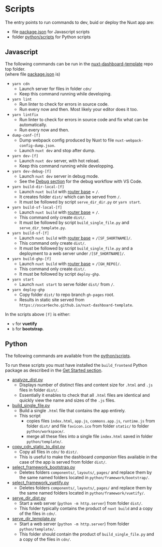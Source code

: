 # Scripts


The entry points to run commands to dev, buid or deploy the Nuxt app are:
- file [package.json](https://github.com/oscar6echo/nuxt-dashboard-template/blob/master/package.json) for Javascript scripts
- folder [python/scripts](https://github.com/oscar6echo/nuxt-dashboard-template/tree/master/python/scripts) for Python scripts


## Javascript

The following commands can be run in the [nuxt-dashboard-template](https://github.com/oscar6echo/nuxt-dashboard-template) repo top folder.  
(where file [package.json](https://github.com/oscar6echo/nuxt-dashboard-template/blob/master/package.json) is)


- `yarn cdn`
  - Launch server for files in folder `cdn/` 
  - Keep this command running while developing.
- `yarn lint`
  - Run linter to check for errors in source code.
  - Run every now and then. Most likely your editor does it too.
- `yarn lintfix`
  - Run linter to check for errors in source code and fix what can be automatically.
  - Run every now and then.
- `dump-conf-[f]`
  - Dump webpack config produced by Nuxt to file `nuxt-webpack-config-dump.json`.
  - Launch `nuxt dev` and stop after dump.
- `yarn dev-[f]`
  - Launch `nuxt dev` server, with hot reload.
  - Keep this command running while developping.
- `yarn dev-debug-[f]`
  - Launch `nuxt dev` server in debug mode.
  - See the [Debug section](./debug) for the debug workflow with VS Code.
- `yarn build-dir-local-[f]`
  - Launch `nuxt build` with [router base](https://nuxtjs.org/api/configuration-router/#base) = `/`.
  - It creates folder `dist/` which can be served from `/`.
  - It must be followed by script `serve_dir_dir.py` or `yarn start`.
- `yarn build-sf-local-[f]`
  - Launch `nuxt build` with [router base](https://nuxtjs.org/api/configuration-router/#base) = `/`.
  - This command only create `dist/`.  
  - It must be followed by script `build_single_file.py` and `serve_dir_template.py`.
- `yarn build-sf-[f]`
  - Launch `nuxt build` with [router base](https://nuxtjs.org/api/configuration-router/#base) = `/[SF_SHORTNAME]/`.
  - This command only create `dist/`.  
  - It must be followed by script `build_single_file.py` and a deployment to a web server under `/[SF_SHORTNAME]/`.
- `yarn build-ghp-[f]`
  - Launch `nuxt build` with [router base](https://nuxtjs.org/api/configuration-router/#base) = `/[GH_REPO]/`.
  - This command only create `dist/`.  
  - It must be followed by script `deploy-ghp`.
- `yarn start`
  - Launch `nuxt start` to serve folder `dist/` from `/`.
- `yarn deploy-ghp`
  - Copy folder `dist/` to repo branch `gh-pages` root.
  - Results in static site served from `https://oscar6echo.github.io/nuxt-dashboard-template`.


In the scripts above `[f]` is either:
- `v` for **vuetify**
- `b` for **bootstrap**.  


## Python


The following commands are available from the [python/scripts](https://github.com/oscar6echo/nuxt-dashboard-template/tree/master/python/scripts).

To run these scripts you must have installed the `build_frontend` Python package as described in the [Get Started section](../get-started/start).


- [analyze_dist.py](https://github.com/oscar6echo/nuxt-dashboard-template/blob/master/python/scripts/analyze_dist.py)  
  - Displays number of distinct files and content size for `.html` and `.js` files in folder `dist/`.
  - Essentially it enables to check that all `.html` files are identical and quickly view the name and sizes of the `.js` files.
- [build_single_file.py](https://github.com/oscar6echo/nuxt-dashboard-template/blob/master/python/scripts/build_single_file.py)  
  - Build a single `.html` file that contains the app entirely.
  - This script
    - copies files `ìndex.html`, `app.js`, `commons.app.js`, `runtime.js` from folder `dist/` and file `favicon.ico` from folder `static/` to folder `python/workspace/`.
    - merge all these files into a single file `index.html` saved in folder `python/template/`.
- [copy_cdn_static_to_dist.py](https://github.com/oscar6echo/nuxt-dashboard-template/blob/master/python/scripts/copy_cdn_static_to_dist.py)  
  - Copy all files in `cdn/` to `dist/`.
  - This is useful to make the dashboard *companion* files available in the case of the app is served from folder `dist/`.
- [select_framework_bootstrap.py](https://github.com/oscar6echo/nuxt-dashboard-template/blob/master/python/scripts/select_framework_bootstrap.py)  
  - Deletes folders `components/`, `layouts/`, `pages/` and replace them by the same named folders located in `python/framework/bootstrap/`.
- [select_framework_vuetify.py](https://github.com/oscar6echo/nuxt-dashboard-template/blob/master/python/scripts/select_framework_vuetify.py)  
  - Deletes folders `components/`, `layouts/`, `pages/` and replace them by the same named folders located in `python/framework/vuetify/`.
- [serve_dir_dist.py](https://github.com/oscar6echo/nuxt-dashboard-template/blob/master/python/scripts/serve_dir_dist.py)  
  - Start a web server (`python -m http.server`) from folder `dist/`.
  - This folder typically contains the product of `nuxt build` and a copy of the files in `cdn/`.
- [serve_dir_template.py](https://github.com/oscar6echo/nuxt-dashboard-template/blob/master/python/scripts/serve_dir_template.py)  
  - Start a web server (`python -m http.server`) from folder `python/template/`.
  - This folder should contain the product of `build_single_file.py` and a copy of the files in `cdn/`.
    

